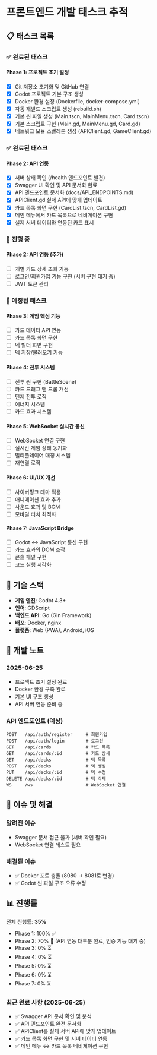 # 프론트엔드 개발 태스크 추적

## 📋 태스크 목록

### ✅ 완료된 태스크

#### Phase 1: 프로젝트 초기 설정
- [x] Git 저장소 초기화 및 GitHub 연결
- [x] Godot 프로젝트 기본 구조 생성
- [x] Docker 환경 설정 (Dockerfile, docker-compose.yml)
- [x] 자동 재빌드 스크립트 생성 (rebuild.sh)
- [x] 기본 씬 파일 생성 (Main.tscn, MainMenu.tscn, Card.tscn)
- [x] 기본 스크립트 구현 (Main.gd, MainMenu.gd, Card.gd)
- [x] 네트워크 모듈 스켈레톤 생성 (APIClient.gd, GameClient.gd)

### ✅ 완료된 태스크

#### Phase 2: API 연동
- [x] 서버 상태 확인 (/health 엔드포인트 발견)
- [x] Swagger UI 확인 및 API 문서화 완료
- [x] API 엔드포인트 문서화 (docs/API_ENDPOINTS.md)
- [x] APIClient.gd 실제 API에 맞게 업데이트
- [x] 카드 목록 화면 구현 (CardList.tscn, CardList.gd)
- [x] 메인 메뉴에서 카드 목록으로 네비게이션 구현
- [x] 실제 서버 데이터와 연동된 카드 표시

### 🚧 진행 중

#### Phase 2: API 연동 (추가)
- [ ] 개별 카드 상세 조회 기능
- [ ] 로그인/회원가입 기능 구현 (서버 구현 대기 중)
- [ ] JWT 토큰 관리

### 📅 예정된 태스크

#### Phase 3: 게임 핵심 기능
- [ ] 카드 데이터 API 연동
- [ ] 카드 목록 화면 구현
- [ ] 덱 빌더 화면 구현
- [ ] 덱 저장/불러오기 기능

#### Phase 4: 전투 시스템
- [ ] 전투 씬 구현 (BattleScene)
- [ ] 카드 드래그 앤 드롭 개선
- [ ] 턴제 전투 로직
- [ ] 에너지 시스템
- [ ] 카드 효과 시스템

#### Phase 5: WebSocket 실시간 통신
- [ ] WebSocket 연결 구현
- [ ] 실시간 게임 상태 동기화
- [ ] 멀티플레이어 매칭 시스템
- [ ] 재연결 로직

#### Phase 6: UI/UX 개선
- [ ] 사이버펑크 테마 적용
- [ ] 애니메이션 효과 추가
- [ ] 사운드 효과 및 BGM
- [ ] 모바일 터치 최적화

#### Phase 7: JavaScript Bridge
- [ ] Godot ↔ JavaScript 통신 구현
- [ ] 카드 효과의 DOM 조작
- [ ] 콘솔 패널 구현
- [ ] 코드 실행 시각화

## 🔧 기술 스택

- **게임 엔진**: Godot 4.3+
- **언어**: GDScript
- **백엔드 API**: Go (Gin Framework)
- **배포**: Docker, nginx
- **플랫폼**: Web (PWA), Android, iOS

## 📝 개발 노트

### 2025-06-25
- 프로젝트 초기 설정 완료
- Docker 환경 구축 완료
- 기본 UI 구조 생성
- API 서버 연동 준비 중

### API 엔드포인트 (예상)
```
POST   /api/auth/register     # 회원가입
POST   /api/auth/login        # 로그인
GET    /api/cards             # 카드 목록
GET    /api/cards/:id         # 카드 상세
GET    /api/decks             # 덱 목록
POST   /api/decks             # 덱 생성
PUT    /api/decks/:id         # 덱 수정
DELETE /api/decks/:id         # 덱 삭제
WS     /ws                    # WebSocket 연결
```

## 🐛 이슈 및 해결

### 알려진 이슈
- Swagger 문서 접근 불가 (서버 확인 필요)
- WebSocket 연결 테스트 필요

### 해결된 이슈
- ✅ Docker 포트 충돌 (8080 → 8081로 변경)
- ✅ Godot 씬 파일 구조 오류 수정

## 📊 진행률

전체 진행률: **35%**

- Phase 1: 100% ✅
- Phase 2: 70% 🚧 (API 연동 대부분 완료, 인증 기능 대기 중)
- Phase 3: 0% ⏳
- Phase 4: 0% ⏳
- Phase 5: 0% ⏳
- Phase 6: 0% ⏳
- Phase 7: 0% ⏳

### 최근 완료 사항 (2025-06-25)
- ✅ Swagger API 문서 확인 및 분석
- ✅ API 엔드포인트 완전 문서화
- ✅ APIClient를 실제 서버 API에 맞게 업데이트
- ✅ 카드 목록 화면 구현 및 서버 데이터 연동
- ✅ 메인 메뉴 ↔ 카드 목록 네비게이션 구현